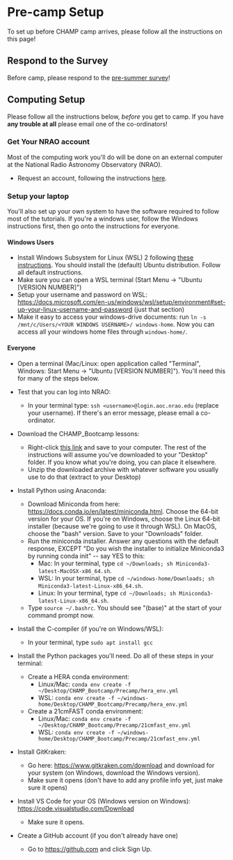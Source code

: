 # Pre-camp Setup

To set up before CHAMP camp arrives, please follow all the instructions on this page!

## Respond to the Survey

Before camp, please respond to the [pre-summer survey](https://forms.gle/oRHwgrfLXKWGufjSA)!


## Computing Setup

Please follow all the instructions below, *before* you get to camp. 
If you have **any trouble at all** please email one of the co-ordinators! 

### Get Your NRAO account
Most of the computing work you'll do will be done on an external computer at the National Radio Astronomy Observatory (NRAO). 

* Request an account, following the instructions [here](https://docs.google.com/document/d/1tgLMCI7nQDjuXnoZWTcUSUT5vXq2XcJKiHoyboGHMBo/edit?usp=sharing).


### Setup your laptop
You'll also set up your own system to have the software required to follow most of the tutorials. If you're a windows user, follow the Windows instructions first, then go onto the instructions for everyone.

#### Windows Users

* Install Windows Subsystem for Linux (WSL) 2 following [these instructions](https://docs.microsoft.com/en-us/windows/wsl/install). You should install the (default) Ubuntu distribution. Follow all default instructions.
* Make sure you can open a WSL terminal (Start Menu -> "Ubuntu [VERSION NUMBER]")
* Setup your username and password on WSL: https://docs.microsoft.com/en-us/windows/wsl/setup/environment#set-up-your-linux-username-and-password (just that section)
* Make it easy to access your windows-drive documents: run `ln -s /mnt/c/Users/<YOUR WINDOWS USERNAME>/ windows-home`. Now you can access all your windows home files through `windows-home/`.

#### Everyone
* Open a terminal (Mac/Linux: open application called "Terminal", Windows: Start Menu -> "Ubuntu [VERSION NUMBER]"). You'll need this for many of the steps below.

* Test that you can log into NRAO: 
  * In your terminal type: `ssh <username>@login.aoc.nrao.edu` (replace your username). If there's an error message, please email a co-ordinator.

* Download the CHAMP_Bootcamp lessons:
  * Right-click [this link](https://github.com/HERA-Team/CHAMP_Bootcamp/archive/refs/heads/main.zip) and save to your computer. The rest of the instructions will assume you've downloaded to your "Desktop" folder. If you know what you're doing, you can place it elsewhere.
  * Unzip the downloaded archive with whatever software you usually use to do that (extract to your Desktop)
 
* Install Python using Anaconda:
  * Download Miniconda from here: https://docs.conda.io/en/latest/miniconda.html. Choose the 64-bit version for your OS. If you're on Windows, choose the Linux 64-bit installer (because we're going to use it through WSL). On MacOS, choose the "bash" version. Save to your "Downloads" folder.
  * Run the miniconda installer. Answer any questions with the default response, EXCEPT "Do you wish the installer to initialize Miniconda3 by running conda init" -- say YES to this: 
    * Mac: In your terminal, type `cd ~/Downloads; sh Miniconda3-latest-MacOSX-x86_64.sh`.   
    * WSL: In your terminal, type `cd ~/windows-home/Downloads; sh Miniconda3-latest-Linux-x86_64.sh`.
    * Linux: In your terminal, type `cd ~/Downloads; sh Miniconda3-latest-Linux-x86_64.sh`.
  * Type `source ~/.bashrc`. You should see "(base)" at the start of your command prompt now.
  
* Install the C-compiler (if you're on Windows/WSL):
  * In your terminal, type `sudo apt install gcc`
  
* Install the Python packages you'll need. Do all of these steps in your terminal:
  * Create a HERA conda environment: 
    * Linux/Mac: `conda env create -f ~/Desktop/CHAMP_Bootcamp/Precamp/hera_env.yml`
    * WSL: `conda env create -f ~/windows-home/Desktop/CHAMP_Bootcamp/Precamp/hera_env.yml`
  * Create a 21cmFAST conda environment:
    * Linux/Mac: `conda env create -f ~/Desktop/CHAMP_Bootcamp/Precamp/21cmfast_env.yml`
    * WSL: `conda env create -f ~/windows-home/Desktop/CHAMP_Bootcamp/Precamp/21cmfast_env.yml`

* Install GitKraken:
  * Go here: https://www.gitkraken.com/download and download for your system (on Windows, download the Windows version).
  * Make sure it opens (don't have to add any profile info yet, just make sure it opens)

* Install VS Code for your OS (Windows version on Windows): https://code.visualstudio.com/Download 
  * Make sure it opens.

* Create a GitHub account (if you don't already have one)
  * Go to https://github.com and click Sign Up.

